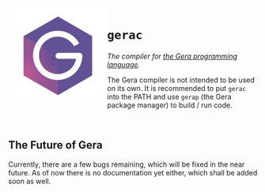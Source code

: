 <img src="logo.png" height="200" align="left"/>

# `gerac`
*The compiler for [the Gera programming language](https://github.com/geralang).*

The Gera compiler is not intended to be used on its own. It is recommended to put `gerac` into the PATH and use `gerap` (the Gera package manager) to build / run code.

<br>

## The Future of Gera

Currently, there are a few bugs remaining, which will be fixed in the near future. As of now there is no documentation yet either, which shall be added soon as well.

